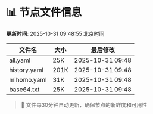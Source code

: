 # 📊 节点文件信息

**更新时间**: 2025-10-31 09:48:55 北京时间

| 文件名 | 大小 | 最后修改 |
|--------|------|----------|
| all.yaml | 25K | 2025-10-31 09:48 |
| history.yaml | 201K | 2025-10-31 09:48 |
| mihomo.yaml | 31K | 2025-10-31 09:48 |
| base64.txt | 25K | 2025-10-31 09:48 |

> 🔄 文件每30分钟自动更新，确保节点的新鲜度和可用性
